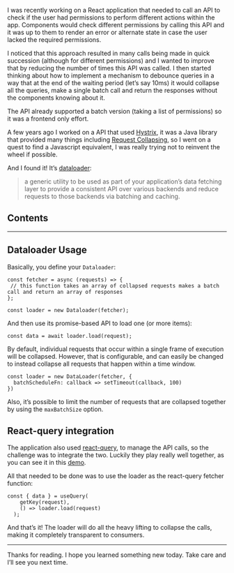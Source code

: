 I was recently working on a React application that needed to call an API to check if the user had permissions to perform different actions within the app. Components would check different permissions by calling this API and it was up to them to render an error or alternate state in case the user lacked the required permissions.

I noticed that this approach resulted in many calls being made in quick succession (although for different permissions) and I wanted to improve that by reducing the number of times this API was called. I then started thinking about how to implement a mechanism to debounce queries in a way that at the end of the waiting period (let’s say 10ms) it would collapse all the queries, make a single batch call and return the responses without the components knowing about it.

The API already supported a batch version (taking a list of permissions) so it was a frontend only effort.

A few years ago I worked on a API that used [Hystrix](https://github.com/Netflix/Hystrix), it was a Java library that provided many things including [Request Collapsing](https://github.com/Netflix/Hystrix/wiki/How-it-Works#request-collapsing), so I went on a quest to find a Javascript equivalent, I was really trying not to reinvent the wheel if possible.

And I found it! It’s [dataloader](https://github.com/graphql/dataloader):

> a generic utility to be used as part of your application’s data fetching layer to provide a consistent API over various backends and reduce requests to those backends via batching and caching.

## Contents

* * *

## Dataloader Usage

Basically, you define your `Dataloader`:

```
const fetcher = async (requests) => {
 // this function takes an array of collapsed requests makes a batch call and return an array of responses
};

const loader = new Dataloader(fetcher);
```

And then use its promise-based API to load one (or more items):

```
const data = await loader.load(request);
```

By default, individual requests that occur within a single frame of execution will be collapsed. However, that is configurable, and can easily be changed to instead collapse all requests that happen within a time window.

```
const loader = new DataLoader(fetcher, {
  batchScheduleFn: callback => setTimeout(callback, 100)
})
```

Also, it’s possible to limit the number of requests that are collapsed together by using the `maxBatchSize` option.

## React-query integration

The application also used [react-query](https://react-query.tanstack.com/), to manage the API calls, so the challenge was to integrate the two. Luckily they play really well together, as you can see it in this [demo](https://codesandbox.io/s/react-query-dataloader-lgosp).

All that needed to be done was to use the loader as the react-query fetcher function:

```
const { data } = useQuery(
    getKey(request),
    () => loader.load(request)
  );
```

And that’s it! The loader will do all the heavy lifting to collapse the calls, making it completely transparent to consumers.

* * *

Thanks for reading. I hope you learned something new today. Take care and I’ll see you next time.

